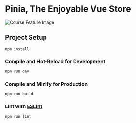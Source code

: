 # Pinia, The Enjoyable Vue Store

![Course Feature Image](https://vueschool.io/media/6a4143864b2793123492ea9c1706d2ea/pinia-course-feature-image.png)

## Project Setup

```sh
npm install
```

### Compile and Hot-Reload for Development

```sh
npm run dev
```

### Compile and Minify for Production

```sh
npm run build
```

### Lint with [ESLint](https://eslint.org/)

```sh
npm run lint
```
